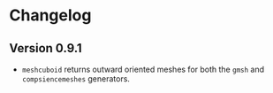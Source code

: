 # Changelog

## Version 0.9.1

- `meshcuboid` returns outward oriented meshes for both the `gmsh` and `compsiencemeshes` generators.